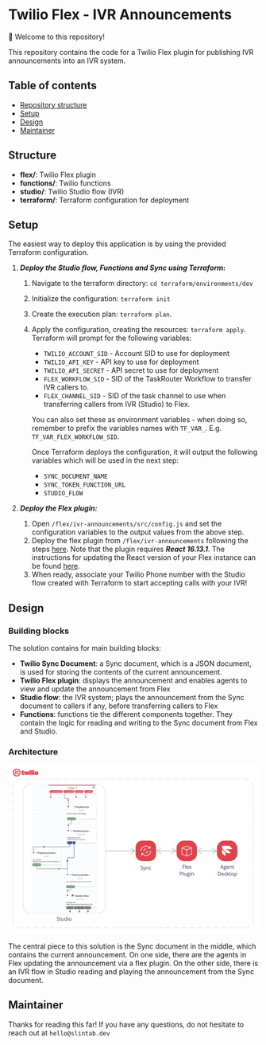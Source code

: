 # Twilio Flex - IVR Announcements
:wave: Welcome to this repository!

This repository contains the code for a Twilio Flex plugin for publishing IVR announcements into an IVR system.


## Table of contents
* [Repository structure](#structure)
* [Setup](#setup)
* [Design](#design)
* [Maintainer](#maintainer)

## Structure

- **flex/**: Twilio Flex plugin
- **functions/**: Twilio functions
- **studio/**: Twilio Studio flow (IVR)
- **terraform/**: Terraform configuration for deployment

## Setup

The easiest way to deploy this application is by using the provided Terraform configuration.
1. ***Deploy the Studio flow, Functions and Sync using Terraform:***
   1. Navigate to the terraform directory: `cd terraform/environments/dev`
   2. Initialize the configuration: `terraform init`
   3. Create the execution plan: `terraform plan`.
   4. Apply the configuration, creating the resources: `terraform apply`. Terraform will prompt for the following variables: 
        - `TWILIO_ACCOUNT_SID` - Account SID to use for deployment
        - `TWILIO_API_KEY` - API key to use for deployment 
        - `TWILIO_API_SECRET` - API secret to use for deployment
        - `FLEX_WORKFLOW_SID` - SID of the TaskRouter Workflow to transfer IVR callers to.
        - `FLEX_CHANNEL_SID` - SID of the task channel to use when transferring callers from IVR (Studio) to Flex.

        You can also set these as environment variables - when doing so, remember to prefix the variables names with `TF_VAR_`. E.g. `TF_VAR_FLEX_WORKFLOW_SID`.

        Once Terraform deploys the configuration, it will output the following variables which will be used in the next step:
        - `SYNC_DOCUMENT_NAME`
        - `SYNC_TOKEN_FUNCTION_URL` 
        - `STUDIO_FLOW`
 
2. ***Deploy the Flex plugin:***
   1. Open `/flex/ivr-announcements/src/config.js` and set the configuration variables to the output values from the above step.
   2. Deploy the flex plugin from `/flex/ivr-announcements` following the steps [here](https://www.twilio.com/docs/flex/developer/plugins/cli/deploy-and-release). Note that the plugin requires ***React 16.13.1***. The instructions for updating the React version of your Flex instance can be found [here](https://www.twilio.com/docs/flex/developer/plugins/react-versions). 
   3. When ready, associate your Twilio Phone number with the Studio flow created with Terraform to start accepting calls with your IVR!


## Design
### Building blocks

The solution contains for main building blocks:
- **Twilio Sync Document**: a Sync document, which is a JSON document, is used for storing the contents of the current announcement.
- **Twilio Flex plugin**: displays the announcement and enables agents to view and update the announcement from Flex
- **Studio flow**: the IVR system; plays the announcement from the Sync document to callers if any, before transferring callers to Flex
- **Functions**: functions tie the different components together. They contain the logic for reading and writing to the Sync document from Flex and Studio.

### Architecture
![Architecture Diagram](architecture.png?raw=true)

The central piece to this solution is the Sync document in the middle, which contains the current announcement. On one side, there are the agents in Flex updating the announcement via a flex plugin. On the other side, there is an IVR flow in Studio reading and playing the announcement from the Sync document.


## Maintainer
Thanks for reading this far!
If you have any questions, do not hesitate to reach out at `hello@slintab.dev`

